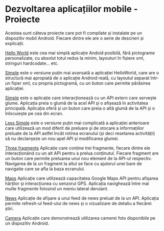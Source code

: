# Dezvoltarea aplicațiilor mobile - Proiecte

Acestea sunt câteva proiecte care pot fi compilate și instalate pe un dispozitiv mobil Android. Fiecare dintre ele are o serie de descrieri și explicații. 

[Hello World](01_hello_world/Readme.md) este cea mai simplă aplicație Andoid posibilă, fără pictograme personalizate, cu absolut totul redus la minim, layouturi în fișiere xml, stringuri hardcodate... etc. 

[Simple](01_simple/Readme.md) este o versiune puțin mai avansată a aplicației HelloWorld, care are o structură mai apropiată de o aplicație Android reală, cu layoutul separat într-un fișier xml, cu propria pictogramă, cu un buton care permite părăsirea aplicației. 

[Simple](02_simple/Readme.md) este o aplicație care interacționează cu un API extern care servește glume. Aplicația preia o glumă de la acel API și o afișează în activitatea principală. Aplicația oferă și un buton care preia o altă glumă de la API și o înlocuiește pe cea din ecran. 

[Less Simple](03_less_simple) este o versiune puțin mai complicată a aplicației anterioare care utilizează un mod diferit de preluare și de stocare a informațiilor preluate de la API astfel încât rotirea ecranului (și deci resetarea activității) să nu declanșeze un nou apel API și modificarea glumei. 

[Three fragments](04_three_fragments/Readme.md) Aplicație care conține trei fragmente, fiecare dintre ele interacționând cu un alt API pentru a prelua conținutul. Fiecare fragment are un buton care permite preluarea unui nou element de la API-ul respectiv. Navigarea de la un fragment la altul se face cu ajutorul unei bare de navigatie care se afla la baza ecranului. 

[Maps](05_maps/Readme.md) Aplicație care utilizează capacitatea Google Maps API pentru afișarea hărților și interacțiunea cu senzorul GPS. Aplicația navighează între mai multe fragmente folosind un meniu lateral derulant.  

[News](06_news/Readme.md) Aplicație de afișare a unui feed de news preluat de la un API. Aplicația permite refresh-ul feed-ului de news și o vizualizare de detaliu a fiecărei știri. 

[Camera](07_camera/Readme.md) Aplicație care demonstrează utilizarea camerei foto disponibile pe un dispozitiv Android. 